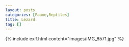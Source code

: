 ```yaml
---
layout: posts
categories: [Faune,Reptiles]
title: Lézard
tag: []
---
```

{% include exif.html content="images/IMG_8571.jpg" %}
